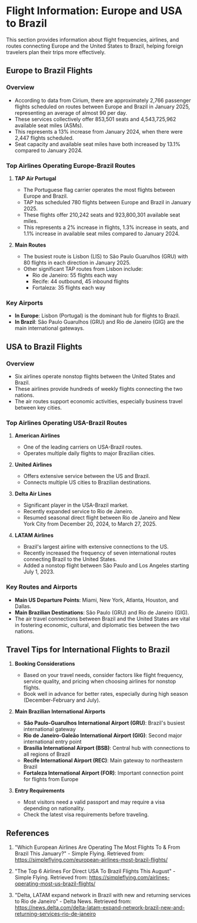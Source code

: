 # Flight Information: Europe and USA to Brazil

This section provides information about flight frequencies, airlines, and routes connecting Europe and the United States to Brazil, helping foreign travelers plan their trips more effectively.

## Europe to Brazil Flights

### Overview
- According to data from Cirium, there are approximately 2,766 passenger flights scheduled on routes between Europe and Brazil in January 2025, representing an average of almost 90 per day.
- These services collectively offer 853,501 seats and 4,543,725,962 available seat miles (ASMs).
- This represents a 13% increase from January 2024, when there were 2,447 flights scheduled.
- Seat capacity and available seat miles have both increased by 13.1% compared to January 2024.

### Top Airlines Operating Europe-Brazil Routes

1. **TAP Air Portugal**
   - The Portuguese flag carrier operates the most flights between Europe and Brazil.
   - TAP has scheduled 780 flights between Europe and Brazil in January 2025.
   - These flights offer 210,242 seats and 923,800,301 available seat miles.
   - This represents a 2% increase in flights, 1.3% increase in seats, and 1.1% increase in available seat miles compared to January 2024.

2. **Main Routes**
   - The busiest route is Lisbon (LIS) to São Paulo Guarulhos (GRU) with 80 flights in each direction in January 2025.
   - Other significant TAP routes from Lisbon include:
     - Rio de Janeiro: 55 flights each way
     - Recife: 44 outbound, 45 inbound flights
     - Fortaleza: 35 flights each way

### Key Airports
- **In Europe**: Lisbon (Portugal) is the dominant hub for flights to Brazil.
- **In Brazil**: São Paulo Guarulhos (GRU) and Rio de Janeiro (GIG) are the main international gateways.

## USA to Brazil Flights

### Overview
- Six airlines operate nonstop flights between the United States and Brazil.
- These airlines provide hundreds of weekly flights connecting the two nations.
- The air routes support economic activities, especially business travel between key cities.

### Top Airlines Operating USA-Brazil Routes

1. **American Airlines**
   - One of the leading carriers on USA-Brazil routes.
   - Operates multiple daily flights to major Brazilian cities.

2. **United Airlines**
   - Offers extensive service between the US and Brazil.
   - Connects multiple US cities to Brazilian destinations.

3. **Delta Air Lines**
   - Significant player in the USA-Brazil market.
   - Recently expanded service to Rio de Janeiro.
   - Resumed seasonal direct flight between Rio de Janeiro and New York City from December 20, 2024, to March 27, 2025.

4. **LATAM Airlines**
   - Brazil's largest airline with extensive connections to the US.
   - Recently increased the frequency of seven international routes connecting Brazil to the United States.
   - Added a nonstop flight between São Paulo and Los Angeles starting July 1, 2023.

### Key Routes and Airports
- **Main US Departure Points**: Miami, New York, Atlanta, Houston, and Dallas.
- **Main Brazilian Destinations**: São Paulo (GRU) and Rio de Janeiro (GIG).
- The air travel connections between Brazil and the United States are vital in fostering economic, cultural, and diplomatic ties between the two nations.

## Travel Tips for International Flights to Brazil

1. **Booking Considerations**
   - Based on your travel needs, consider factors like flight frequency, service quality, and pricing when choosing airlines for nonstop flights.
   - Book well in advance for better rates, especially during high season (December-February and July).

2. **Main Brazilian International Airports**
   - **São Paulo-Guarulhos International Airport (GRU)**: Brazil's busiest international gateway
   - **Rio de Janeiro-Galeão International Airport (GIG)**: Second major international entry point
   - **Brasília International Airport (BSB)**: Central hub with connections to all regions of Brazil
   - **Recife International Airport (REC)**: Main gateway to northeastern Brazil
   - **Fortaleza International Airport (FOR)**: Important connection point for flights from Europe

3. **Entry Requirements**
   - Most visitors need a valid passport and may require a visa depending on nationality.
   - Check the latest visa requirements before traveling.

## References

1. "Which European Airlines Are Operating The Most Flights To & From Brazil This January?" - Simple Flying. Retrieved from: https://simpleflying.com/european-airlines-most-brazil-flights/

2. "The Top 6 Airlines For Direct USA To Brazil Flights This August" - Simple Flying. Retrieved from: https://simpleflying.com/airlines-operating-most-us-brazil-flights/

3. "Delta, LATAM expand network in Brazil with new and returning services to Rio de Janeiro" - Delta News. Retrieved from: https://news.delta.com/delta-latam-expand-network-brazil-new-and-returning-services-rio-de-janeiro
